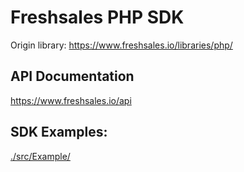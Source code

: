 Freshsales PHP SDK
==================
Origin library: https://www.freshsales.io/libraries/php/

API Documentation
-----------------
https://www.freshsales.io/api

SDK Examples:
---------
[./src/Example/](src/Example)